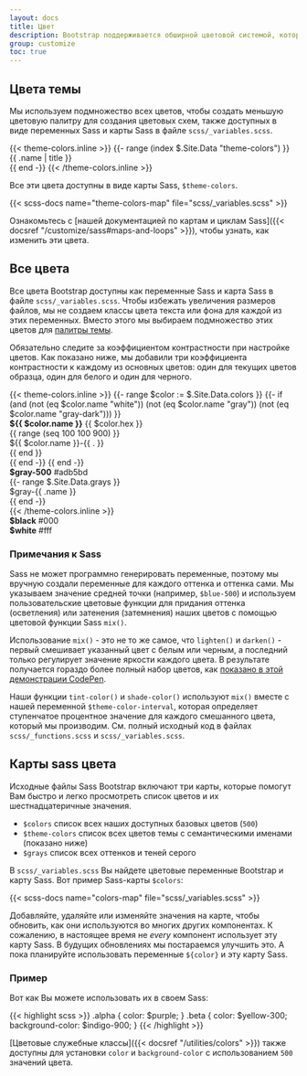 ```yaml
---
layout: docs
title: Цвет
description: Bootstrap поддерживается обширной цветовой системой, которая определяет наши стили и компоненты. Это дает возможность более полной настройки и расширения для любого проекта.
group: customize
toc: true
---
```


## Цвета темы

Мы используем подмножество всех цветов, чтобы создать меньшую цветовую палитру для создания цветовых схем, также доступных в виде переменных Sass и карты Sass в файле `scss/_variables.scss`.

<div class="row">
  {{< theme-colors.inline >}}
  {{- range (index $.Site.Data "theme-colors") }}
    <div class="col-md-4">
      <div class="p-3 mb-3 bg-{{ .name }} {{ if or (eq .name "light") (eq .name "warning") }}text-dark{{ else if (eq .name "info")}}text-body{{ else }}text-white{{ end }}">{{ .name | title }}</div>
    </div>
  {{ end -}}
  {{< /theme-colors.inline >}}
</div>

Все эти цвета доступны в виде карты Sass, `$theme-colors`.

{{< scss-docs name="theme-colors-map" file="scss/_variables.scss" >}}

Ознакомьтесь с [нашей документацией по картам и циклам Sass]({{< docsref "/customize/sass#maps-and-loops" >}}), чтобы узнать, как изменить эти цвета.

## Все цвета

Все цвета Bootstrap доступны как переменные Sass и карта Sass в файле `scss/_variables.scss`. Чтобы избежать увеличения размеров файлов, мы не создаем классы цвета текста или фона для каждой из этих переменных. Вместо этого мы выбираем подмножество этих цветов для [палитры темы](#theme-colors).

Обязательно следите за коэффициентом контрастности при настройке цветов. Как показано ниже, мы добавили три коэффициента контрастности к каждому из основных цветов: один для текущих цветов образца, один для белого и один для черного.

<div class="row font-monospace">
  {{< theme-colors.inline >}}
  {{- range $color := $.Site.Data.colors }}
    {{- if (and (not (eq $color.name "white")) (not (eq $color.name "gray")) (not (eq $color.name "gray-dark"))) }}
    <div class="col-md-4 mb-3">
      <div class="p-3 mb-2 position-relative swatch-{{ $color.name }}">
        <strong class="d-block">${{ $color.name }}</strong>
        {{ $color.hex }}
      </div>
      {{ range (seq 100 100 900) }}
      <div class="p-3 bd-{{ $color.name }}-{{ . }}">${{ $color.name }}-{{ . }}</div>
      {{ end }}
    </div>
    {{ end -}}
  {{ end -}}

  <div class="col-md-4 mb-3">
    <div class="p-3 mb-2 position-relative swatch-gray-500">
      <strong class="d-block">$gray-500</strong>
      #adb5bd
    </div>
  {{- range $.Site.Data.grays }}
    <div class="p-3 bd-gray-{{ .name }}">$gray-{{ .name }}</div>
  {{ end -}}
  </div>
  {{< /theme-colors.inline >}}

  <div class="col-md-4 mb-3">
    <div class="p-3 mb-2 bd-black text-white">
      <strong class="d-block">$black</strong>
      #000
    </div>
    <div class="p-3 mb-2 bd-white border">
      <strong class="d-block">$white</strong>
      #fff
    </div>
  </div>
</div>

### Примечания к Sass

Sass не может программно генерировать переменные, поэтому мы вручную создали переменные для каждого оттенка и оттенка сами. Мы указываем значение средней точки (например, `$blue-500`) и используем пользовательские цветовые функции для придания оттенка (осветления) или затенения (затемнения) наших цветов с помощью цветовой функции Sass `mix()`.

Использование `mix()` - это не то же самое, что `lighten()` и `darken()` - первый смешивает указанный цвет с белым или черным, а последний только регулирует значение яркости каждого цвета. В результате получается гораздо более полный набор цветов, как [показано в этой демонстрации CodePen](https://codepen.io/emdeoh/pen/zYOQOPB).

Наши функции `tint-color()` и `shade-color()` используют `mix()` вместе с нашей переменной `$theme-color-interval`, которая определяет ступенчатое процентное значение для каждого смешанного цвета, который мы производим. См. полный исходный код в файлах `scss/_functions.scss` и `scss/_variables.scss`.

## Карты sass цвета

Исходные файлы Sass Bootstrap включают три карты, которые помогут Вам быстро и легко просмотреть список цветов и их шестнадцатеричные значения.

- `$colors` список всех наших доступных базовых цветов (`500`)
- `$theme-colors` список всех цветов темы с семантическими именами (показано ниже)
- `$grays` список всех оттенков и теней серого

В `scss/_variables.scss` Вы найдете цветовые переменные Bootstrap и карту Sass. Вот пример Sass-карты `$colors`:

{{< scss-docs name="colors-map" file="scss/_variables.scss" >}}

Добавляйте, удаляйте или изменяйте значения на карте, чтобы обновить, как они используются во многих других компонентах. К сожалению, в настоящее время не _every_ компонент использует эту карту Sass. В будущих обновлениях мы постараемся улучшить это. А пока планируйте использовать переменные `${color}` и эту карту Sass.

### Пример

Вот как Вы можете использовать их в своем Sass:

{{< highlight scss >}}
.alpha { color: $purple; }
.beta {
  color: $yellow-300;
  background-color: $indigo-900;
}
{{< /highlight >}}

[Цветовые служебные классы]({{< docsref "/utilities/colors" >}}) также доступны для установки `color` и `background-color` с использованием `500` значений цвета.
